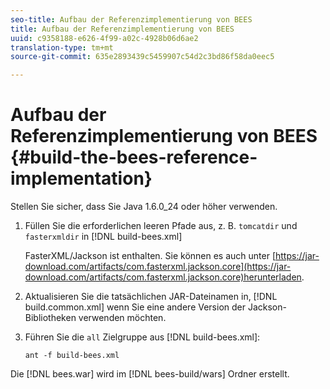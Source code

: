 ```yaml
---
seo-title: Aufbau der Referenzimplementierung von BEES
title: Aufbau der Referenzimplementierung von BEES
uuid: c9358188-e626-4f99-a02c-4928b06d6ae2
translation-type: tm+mt
source-git-commit: 635e2893439c5459907c54d2c3bd86f58da0eec5

---
```



# Aufbau der Referenzimplementierung von BEES {#build-the-bees-reference-implementation}

Stellen Sie sicher, dass Sie Java 1.6.0_24 oder höher verwenden.
1. Füllen Sie die erforderlichen leeren Pfade aus, z. B. `tomcatdir` und `fasterxmldir` in [!DNL build-bees.xml]

   FasterXML/Jackson ist enthalten. Sie können es auch unter [https://jar-download.com/artifacts/com.fasterxml.jackson.core](https://jar-download.com/artifacts/com.fasterxml.jackson.core)herunterladen.
1. Aktualisieren Sie die tatsächlichen JAR-Dateinamen in, [!DNL build.common.xml] wenn Sie eine andere Version der Jackson-Bibliotheken verwenden möchten.
1. Führen Sie die `all` Zielgruppe aus [!DNL build-bees.xml]:

   ```
   ant -f build-bees.xml
   ```

Die [!DNL bees.war] wird im [!DNL bees-build/wars] Ordner erstellt.